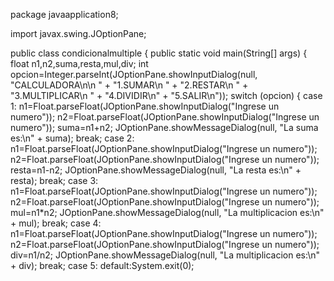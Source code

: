 package javaapplication8;

import javax.swing.JOptionPane;


public class condicionalmultiple {
    public static void main(String[] args) {
        float n1,n2,suma,resta,mul,div;
        int opcion=Integer.parseInt(JOptionPane.showInputDialog(null, "CALCULADORA\n\n "
                + "1.SUMAR\n "
                + "2.RESTAR\n "
                + "3.MULTIPLICAR\n "
                + "4.DIVIDIR\n"
                + "5.SALIR\n"));
                    switch (opcion) {
            case 1:
                n1=Float.parseFloat(JOptionPane.showInputDialog("Ingrese un numero"));
                n2=Float.parseFloat(JOptionPane.showInputDialog("Ingrese un numero"));
                suma=n1+n2;
                JOptionPane.showMessageDialog(null, "La suma es:\n" + suma);
                break;
            case 2:
                n1=Float.parseFloat(JOptionPane.showInputDialog("Ingrese un numero"));
                n2=Float.parseFloat(JOptionPane.showInputDialog("Ingrese un numero"));
                resta=n1-n2;
                JOptionPane.showMessageDialog(null, "La resta es:\n" + resta);
                break;
            case 3: 
                n1=Float.parseFloat(JOptionPane.showInputDialog("Ingrese un numero"));
                n2=Float.parseFloat(JOptionPane.showInputDialog("Ingrese un numero"));
                mul=n1*n2;
                JOptionPane.showMessageDialog(null, "La multiplicacion es:\n" + mul);
                break;
            case 4:
                n1=Float.parseFloat(JOptionPane.showInputDialog("Ingrese un numero"));
                n2=Float.parseFloat(JOptionPane.showInputDialog("Ingrese un numero"));
                div=n1/n2;
                JOptionPane.showMessageDialog(null, "La multiplicacion es:\n" + div);
                break;
            case 5:
                default:System.exit(0);
